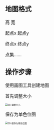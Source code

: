 ## 地图格式

高	宽

起点x 起点y

终点x 终点y

点集……

## 操作步骤

使用画图工具创建地图

首先调整大小

<img src="C:\1A\运动规划\motion-planner\img\00-调整大小.png" alt="00-调整大小" style="zoom: 50%;" />

保存为单色位图

<img src="C:\1A\运动规划\motion-planner\img\00-保存为单色位图.png" alt="00-保存为单色位图" style="zoom: 50%;" />